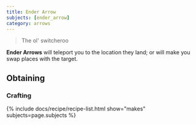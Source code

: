 ```yaml
---
title: Ender Arrow
subjects: [ender_arrow]
category: arrows
---
```

> The ol' switcheroo

**Ender Arrows** will teleport you to the location they land; or will make you swap places with the target.

Obtaining
---------

### Crafting

{% include docs/recipe/recipe-list.html show="makes" subjects=page.subjects %}